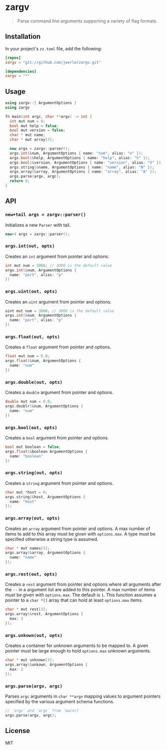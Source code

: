 zargv
=====

> Parse command line arguments supporting a variety of flag formats.

## Installation

In your project's `zz.toml` file, add the following:

```toml
[repos]
zargv = "git://github.com/jwerle/zargv.git"

[dependencies]
zargv = "*"
```

## Usage

```c++
using zargv::{ ArgumentOptions }
using zargv

fn main(int argc, char **argv) -> int {
  int mut num = 0;
  bool mut help = false;
  bool mut version = false;
  char * mut name;
  char * mut array[3];

  new args = zargv::parser();
  args.int(&num, ArgumentOptions { name: "num", alias: "n" });
  args.bool(&help, ArgumentOptions { name: "help", alias: "h" });
  args.bool(&version, ArgumentOptions { name: "version", alias: "V" });
  args.string(&name, ArgumentOptions { name: "name", alias: "N" });
  args.array(&array, ArgumentOptions { name: "array", alias: "A" });
  args.parse(argv, argc);
  return 0;
}
```

## API

### `new+tail args = zargv::parser()`

Initializes a new `Parser` with tail.

```c++
new+4 args = zargv::parser();
```

### `args.int(out, opts)`

Creates an `int` argument from pointer and options.

```c++
int mut num = 3000; // 3000 is the default value
args.int(&num, ArgumentOptions {
  name: "port", alias: "p"
})
```

### `args.uint(out, opts)`

Creates an `uint` argument from pointer and options.

```c++
uint mut num = 3000; // 3000 is the default value
args.int(&num, ArgumentOptions {
  name: "port", alias: "p"
})
```

### `args.float(out, opts)`

Creates a `float` argument from pointer and options.

```c++
float mut num = 0.0;
args.float(&num, ArgumentOptions {
  name: "num"
})
```

### `args.double(out, opts)`

Creates a `double` argument from pointer and options.

```c++
double mut num = 0.0;
args.doublr(&num, ArgumentOptions {
  name: "num"
})
```

### `args.bool(out, opts)`

Creates a `bool` argument from pointer and options.

```c++
bool mut boolean = false;
args.float(&boolean ArgumentOptions {
  name: "boolean"
})
```

### `args.string(out, opts)`

Creates a `string` argument from pointer and options.

```c++
char mut *host = 0;
args.string(&host, ArgumentOptions {
  name: "host"
});
```

### `args.array(out, opts)`

Creates an `array` argument from pointer and options. A max number of items
to add to this array must be given with `options.max`. A type must be
specified otherwise a string type is assumed.

```c++
char * mut names[3];
args.array(&array, ArgumentOptions {
  name: "name"
});
```

### `args.rest(out, opts)`

Creates a `rest` argument from pointer and options where all arguments
after the `--` in a argument list are added to this pointer. A max number of
items must be given with `options.max`. The default is `1`. This function
assumes a pointer to a `char *[]` array that can hold at least `options.max`
items.

```c++
char * mut rest[3];
args.array(&rest, ArgumentOptions {
  max: 3
});
```

### `args.unkown(out, opts)`

Creates a container for unknown arguments to be mapped to. A given pointer
must be large enough to hold `options.max` unknown arguments.

```c++
char * mut unknown[3];
args.array(&unkown, ArgumentOptions {
  max: 3
});
```

### `args.parse(argv, argc)`

Parses `argc` arguments in `char **argv` mapping values to argument pointers
specified by the various argument schema functions.

```c++
// `argv` and `argc` from `main()`
args.parse(argv, argc);
```

## License

MIT
